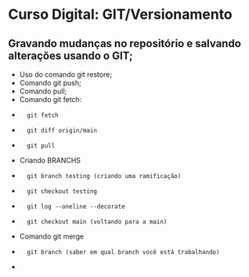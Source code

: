 # Curso Digital: GIT/Versionamento

## Gravando mudanças no repositório e salvando alterações usando o GIT;

* Uso do comando git restore;
* Comando git push;
* Comando pull;
* Comando git fetch:
-       git fetch
-       git diff origin/main
-       git pull
* Criando BRANCHS
-       git branch testing (criando uma ramificação)
-       git checkout testing
-       git log --oneline --decorate
-       git checkout main (voltando para a main)
* Comando git merge
-       git branch (saber em qual branch você está trabalhando)
-       
